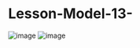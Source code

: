 # Lesson-Model-13-
![image](https://github.com/EtiloviyBerserk/Lesson-Model-13-/assets/106371205/7c8b16ed-b46c-4f42-a3f9-339950a56aee)
![image](https://github.com/EtiloviyBerserk/Lesson-Model-13-/assets/106371205/c1783ed2-0376-489b-bb50-c0a05ac4b78b)
